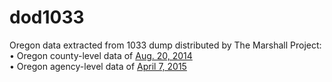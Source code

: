 # dod1033
Oregon data extracted from 1033 dump distributed by The Marshall Project:   
• Oregon county-level data of [Aug. 20, 2014](https://github.com/themarshallproject/dod1033/tree/master/data/dod_releases/countylev/2014-08-20)  
• Oregon agency-level data of [April 7, 2015](https://github.com/themarshallproject/dod1033/tree/master/data/dod_releases/agencylev/2015-04-07)
 
